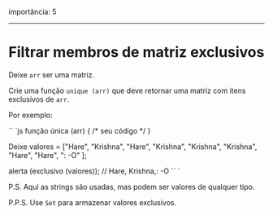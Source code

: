 importância: 5

---

# Filtrar membros de matriz exclusivos

Deixe `arr` ser uma matriz.

Crie uma função `unique (arr)` que deve retornar uma matriz com itens exclusivos de `arr`.

Por exemplo:

`` `js
função única (arr) {
/* seu código */
}

Deixe valores = ["Hare", "Krishna", "Hare", "Krishna",
"Krishna", "Krishna", "Hare", "Hare", ": -O"
];

alerta (exclusivo (valores)); // Hare, Krishna,: -O
`` `

P.S. Aqui as strings são usadas, mas podem ser valores de qualquer tipo.

P.P.S. Use `Set` para armazenar valores exclusivos.
